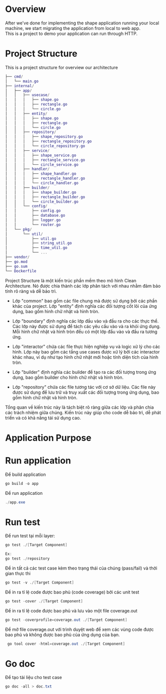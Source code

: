 # Overview
After we've done for implementing the shape application running your local machine, we start migrating the application from local to web app.  
This is a project to demo your application can run through HTTP.
# Project Structure
This is a project structure for overview our architecture
```lua
├── cmd/
│   └── main.go
├── internal/
│   ├── app/
│   │   ├── usecase/
│   │   │   ├── shape.go
│   │   │   ├── rectangle.go
│   │   │   └── circle.go
│   │   ├── entity/
│   │   │   ├── shape.go
│   │   │   ├── rectangle.go
│   │   │   └── circle.go
│   │   ├── repository/
│   │   │   ├── shape_repository.go
│   │   │   ├── rectangle_repository.go
│   │   │   └── circle_repository.go
│   │   ├── service/
│   │   │   ├── shape_service.go
│   │   │   ├── rectangle_service.go
│   │   │   └── circle_service.go
│   │   ├── handler/
│   │   │   ├── shape_handler.go
│   │   │   ├── rectangle_handler.go
│   │   │   └── circle_handler.go
│   │   ├── builder/
│   │   │   ├── shape_builder.go
│   │   │   ├── rectangle_builder.go
│   │   │   └── circle_builder.go
│   │   └── config/
│   │       ├── config.go
│   │       ├── database.go
│   │       ├── logger.go
│   │       └── router.go
│   └── pkg/
│       └── util/
│           ├── util.go
│           ├── string_util.go
│           ├── time_util.go
│           └── ...
├── vendor/
├── go.mod
├── go.sum
└── Dockerfile

```
Project Structure là một kiến trúc phần mềm theo mô hình Clean Architecture. Nó được chia thành các lớp phân tách với nhau nhằm đảm bảo tính rõ ràng và dễ bảo trì.

* Lớp "common" bao gồm các file chung mà được sử dụng bởi các phần khác của project. Lớp "entity" định nghĩa các đối tượng cốt lõi của ứng dụng, bao gồm hình chữ nhật và hình tròn.

* Lớp "boundary" định nghĩa các lớp đầu vào và đầu ra cho các thực thể. Các lớp này được sử dụng để tách các yêu cầu vào và ra khỏi ứng dụng. Mỗi hình chữ nhật và hình tròn đều có một lớp đầu vào và đầu ra tương ứng.

* Lớp "interactor" chứa các file thực hiện nghiệp vụ và logic xử lý cho các hình. Lớp này bao gồm các tầng use cases được xử lý bởi các interactor khác nhau, ví dụ như tạo hình chữ nhật mới hoặc tính diện tích của hình tròn.

* Lớp "builder" định nghĩa các builder để tạo ra các đối tượng trong ứng dụng, bao gồm builder cho hình chữ nhật và hình tròn.

* Lớp "repository" chứa các file tương tác với cơ sở dữ liệu. Các file này được sử dụng để lưu trữ và truy xuất các đối tượng trong ứng dụng, bao gồm hình chữ nhật và hình tròn.  

Tổng quan về kiến trúc này là tách biệt rõ ràng giữa các lớp và phân chia các trách nhiệm giữa chúng. Kiến trúc này giúp cho code dễ bảo trì, dễ phát triển và có khả năng tái sử dụng cao.

# Application Purpose

# Run application
Để build application
```powershell
go build -o app
```

Để run application
```powershell
./app.exe
```
# Run test
Để run test tại mỗi layer:
```powershell
go test ./[Target Component]

Ex: 
go test ./repository
```

Để in tất cả các test case kèm theo trạng thái của chúng (pass/fail) và thời gian thực thi
```powershell
go test -v ./[Target Component]
```


Để in ra tỉ lệ code được bao phủ (code coverage) bởi các unit test
```powershell
go test -cover ./[Target Component]
```


Để in ra tỉ lệ code được bao phủ và lưu vào một file coverage.out
```powershell
go test -coverprofile=coverage.out ./[Target Component]
```


Để mở file coverage.out với trình duyệt web để xem các vùng code được bao phủ và không được bao phủ của ứng dụng của bạn.
```powershell
 go tool cover -html=coverage.out ./[Target Component]
```
# Go doc
Để tạo tài liệu cho test case
```powershell
go doc -all > doc.txt
```